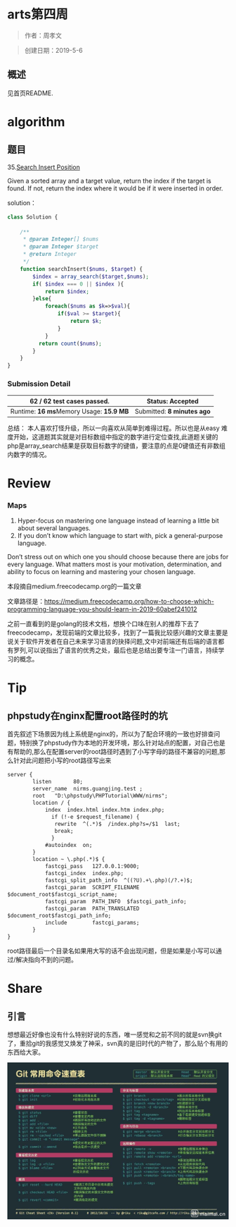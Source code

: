 # arts第四周 #

> 作者：周孝文

> 创建日期：2019-5-6

## 概述

见首页README.

# algorithm
## 题目

35.[Search Insert Position](https://leetcode.com/problems/search-insert-position/)

Given a sorted array and a target value, return the index if the target is found. If not, return the index where it would be if it were inserted in order.

solution：

```php
class Solution {

    /**
     * @param Integer[] $nums
     * @param Integer $target
     * @return Integer
     */
    function searchInsert($nums, $target) {
        $index = array_search($target,$nums);
        if( $index === 0 || $index ){
            return $index;
        }else{
            foreach($nums as $k=>$val){
                if($val >= $target){
                    return $k;
                }
            }
          return count($nums);
        }
    }
}
```

### Submission Detail

| **62 / 62** test cases passed.              | Status: Accepted             |
| ------------------------------------------- | ---------------------------- |
| Runtime: **16 ms**Memory Usage: **15.9 MB** | Submitted: **8 minutes ago** |

总结： 本人喜欢打怪升级，所以一向喜欢从简单到难得过程。所以也是从easy
难度开始，这道题其实就是对目标数组中指定的数字进行定位查找,此道题关键的php是array_search结果是获取目标数字的键值，要注意的点是0键值还有非数组内数字的情况。


# Review

### Maps

1. Hyper-focus on mastering one language instead of learning a little bit about several languages.
2. If you don’t know which language to start with, pick a general-purpose language.

Don’t stress out on which one you should choose because there are jobs for every language. What matters most is your motivation, determination, and ability to focus on learning and mastering your chosen language.

本段摘自medium.freecodecamp.org的一篇文章 

文章路径是：https://medium.freecodecamp.org/how-to-choose-which-programming-language-you-should-learn-in-2019-60abef241012

之前一直看到的是golang的技术文档，想换个口味在别人的推荐下去了freecodecamp，发现前端的文章比较多，找到了一篇我比较感兴趣的文章主要是说关于软件开发者在自己未来学习语言的抉择问题,文中对前端还有后端的语言都有罗列,可以说指出了语言的优秀之处，最后也是总结出要专注一门语言，持续学习的概念。

# Tip
## phpstudy在nginx配置root路径时的坑
首先叙述下场景因为线上系统是nginx的，所以为了配合环境的一致也好排查问题，特别换了phpstudy作为本地的开发环境，那么针对站点的配置，对自己也是有帮助的,那么在配置server的root路径时遇到了小写字母的路径不兼容的问题,那么针对此问题把小写的root路径写出来

```nginx
server {
        listen       80;
        server_name  nirms.guangjing.test ;
        root   "D:\phpstudy\PHPTutorial\WWW/nirms";
        location / {
            index  index.html index.htm index.php;
			  if (!-e $request_filename) {
			   rewrite  ^(.*)$  /index.php?s=/$1  last;
			   break;
			  }
            #autoindex  on;
        }
        location ~ \.php(.*)$ {
            fastcgi_pass   127.0.0.1:9000;
            fastcgi_index  index.php;
            fastcgi_split_path_info  ^((?U).+\.php)(/?.+)$;
            fastcgi_param  SCRIPT_FILENAME  $document_root$fastcgi_script_name;
            fastcgi_param  PATH_INFO  $fastcgi_path_info;
            fastcgi_param  PATH_TRANSLATED  $document_root$fastcgi_path_info;
            include        fastcgi_params;
        }
}
```


root路径最后一个目录名如果用大写的话不会出现问题，但是如果是小写可以通过/解决指向不到的问题。

# Share
## 引言

想想最近好像也没有什么特别好说的东西，唯一感觉和之前不同的就是svn换git了，重拾git的我感觉又焕发了神采，svn真的是旧时代的产物了，那么贴个有用的东西给大家。

![flow](/source/git.jpg)



